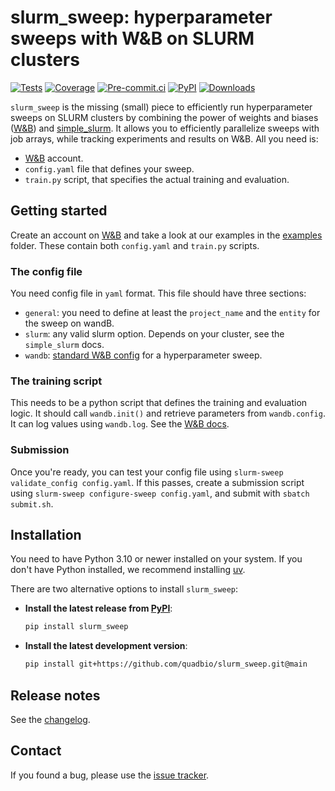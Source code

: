 # slurm_sweep: hyperparameter sweeps with W&B on SLURM clusters

[![Tests][badge-tests]][tests]
[![Coverage][badge-coverage]][coverage]
[![Pre-commit.ci][badge-pre-commit]][pre-commit]
[![PyPI][badge-pypi]][pypi]
[![Downloads][badge-downloads]][downloads]

[badge-tests]: https://github.com/quadbio/slurm_sweep/actions/workflows/test.yaml/badge.svg
[badge-coverage]: https://codecov.io/gh/quadbio/slurm_sweep/branch/main/graph/badge.svg
[badge-pre-commit]: https://results.pre-commit.ci/badge/github/quadbio/slurm_sweep/main.svg
[badge-pypi]: https://img.shields.io/pypi/v/slurm_sweep.svg
[badge-downloads]: https://static.pepy.tech/badge/slurm-sweep


`slurm_sweep` is the missing (small) piece to efficiently run hyperparameter sweeps on SLURM clusters by combining the power of weights and biases ([W&B][]) and [simple_slurm][]. It allows you to efficiently parallelize sweeps with job arrays, while tracking experiments and results on W&B. All you need is:

- [W&B][] account.
- `config.yaml` file that defines your sweep.
- `train.py` script, that specifies the actual training and evaluation.

## Getting started

Create an account on [W&B][] and take a look at our examples in the [examples][] folder. These contain both `config.yaml` and `train.py` scripts.

### The config file
You need config file in `yaml` format. This file should have three sections:
- `general`: you need to define at least the `project_name` and the `entity` for the sweep on wandB.
- `slurm`: any valid slurm option. Depends on your cluster, see the `simple_slurm` docs.
- `wandb`: [standard W&B config](https://docs.wandb.ai/guides/sweeps/define-sweep-configuration/) for a hyperparameter sweep.

### The training script
This needs to be a python script that defines the training and evaluation logic. It should call `wandb.init()` and retrieve parameters from `wandb.config`. It can log values using `wandb.log`. See the [W&B docs](https://docs.wandb.ai/guides/sweeps/).

### Submission
Once you're ready, you can test your config file using `slurm-sweep validate_config config.yaml`. If this passes, create a submission script using `slurm-sweep configure-sweep config.yaml`, and submit with `sbatch submit.sh`.

## Installation

You need to have Python 3.10 or newer installed on your system.
If you don't have Python installed, we recommend installing [uv][].

There are two alternative options to install `slurm_sweep`:

- **Install the latest release from [PyPI][]**:

  ```bash
  pip install slurm_sweep
  ```

- **Install the latest development version**:

  ```bash
  pip install git+https://github.com/quadbio/slurm_sweep.git@main
  ```

## Release notes

See the [changelog][].

## Contact
If you found a bug, please use the [issue tracker][].


[examples]: https://github.com/quadbio/slurm_sweep/tree/main/examples
[uv]: https://github.com/astral-sh/uv
[scverse discourse]: https://discourse.scverse.org/
[issue tracker]: https://github.com/quadbio/slurm_sweep/issues
[tests]: https://github.com/quadbio/slurm_sweep/actions/workflows/test.yaml
[changelog]: https://github.com/quadbio/slurm_sweep/blob/main/CHANGELOG.md
[pypi]: https://pypi.org/project/slurm_sweep
[simple_slurm]: https://github.com/amq92/simple_slurm
[W&B]:  https://wandb.ai/site/
[coverage]: https://codecov.io/gh/quadbio/slurm_sweep
[pre-commit]: https://results.pre-commit.ci/latest/github/quadbio/slurm_sweep/main
[pypi]: https://pypi.org/project/slurm_sweep/
[downloads]: https://pepy.tech/project/slurm-sweep
